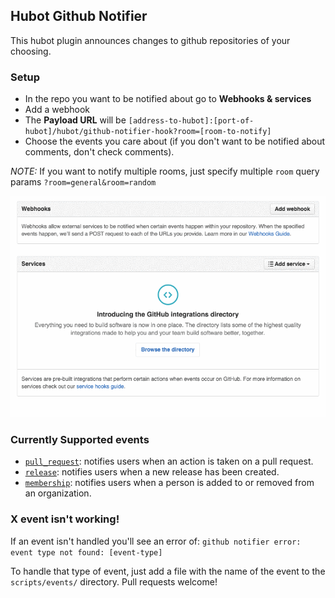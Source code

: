## Hubot Github Notifier

This hubot plugin announces changes to github repositories of your choosing.

### Setup
- In the repo you want to be notified about go to **Webhooks & services**
- Add a webhook
- The **Payload URL** will be `[address-to-hubot]:[port-of-hubot]/hubot/github-notifier-hook?room=[room-to-notify]`
- Choose the events you care about (if you don't want to be notified about comments, don't check comments).

*NOTE:* If you want to notify multiple rooms, just specify multiple `room` query params `?room=general&room=random`

![](example.gif)

### Currently Supported events

- [`pull_request`](https://developer.github.com/v3/activity/events/types/#pullrequestevent): notifies users when an action is taken on a pull request.
- [`release`](https://developer.github.com/v3/activity/events/types/#releaseevent): notifies users when a new release has been created.
- [`membership`](https://developer.github.com/v3/activity/events/types/#membershipevent): notifies users when a person is added to or removed from an organization.

### X event isn't working!

If an event isn't handled you'll see an error of:
`github notifier error: event type not found: [event-type]`

To handle that type of event, just add a file with the name of the event to the `scripts/events/` directory. Pull requests welcome!
